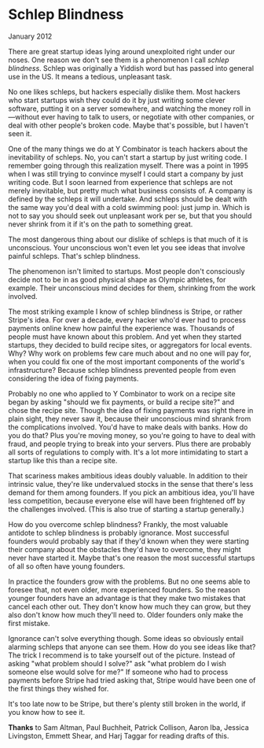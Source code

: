 # Schlep Blindness
January 2012

There are great startup ideas lying around unexploited right under our noses. One reason we don't see them is a phenomenon I call *schlep blindness*. Schlep was originally a Yiddish word but has passed into general use in the US. It means a tedious, unpleasant task.

No one likes schleps, but hackers especially dislike them. Most hackers who start startups wish they could do it by just writing some clever software, putting it on a server somewhere, and watching the money roll in—without ever having to talk to users, or negotiate with other companies, or deal with other people's broken code. Maybe that's possible, but I haven't seen it.

One of the many things we do at Y Combinator is teach hackers about the inevitability of schleps. No, you can't start a startup by just writing code. I remember going through this realization myself. There was a point in 1995 when I was still trying to convince myself I could start a company by just writing code. But I soon learned from experience that schleps are not merely inevitable, but pretty much what business consists of. A company is defined by the schleps it will undertake. And schleps should be dealt with the same way you'd deal with a cold swimming pool: just jump in. Which is not to say you should seek out unpleasant work per se, but that you should never shrink from it if it's on the path to something great.

The most dangerous thing about our dislike of schleps is that much of it is unconscious. Your unconscious won't even let you see ideas that involve painful schleps. That's schlep blindness.

The phenomenon isn't limited to startups. Most people don't consciously decide not to be in as good physical shape as Olympic athletes, for example. Their unconscious mind decides for them, shrinking from the work involved.

The most striking example I know of schlep blindness is Stripe, or rather Stripe's idea. For over a decade, every hacker who'd ever had to process payments online knew how painful the experience was. Thousands of people must have known about this problem. And yet when they started startups, they decided to build recipe sites, or aggregators for local events. Why? Why work on problems few care much about and no one will pay for, when you could fix one of the most important components of the world's infrastructure? Because schlep blindness prevented people from even considering the idea of fixing payments.

Probably no one who applied to Y Combinator to work on a recipe site began by asking "should we fix payments, or build a recipe site?" and chose the recipe site. Though the idea of fixing payments was right there in plain sight, they never saw it, because their unconscious mind shrank from the complications involved. You'd have to make deals with banks. How do you do that? Plus you're moving money, so you're going to have to deal with fraud, and people trying to break into your servers. Plus there are probably all sorts of regulations to comply with. It's a lot more intimidating to start a startup like this than a recipe site.

That scariness makes ambitious ideas doubly valuable. In addition to their intrinsic value, they're like undervalued stocks in the sense that there's less demand for them among founders. If you pick an ambitious idea, you'll have less competition, because everyone else will have been frightened off by the challenges involved. (This is also true of starting a startup generally.)

How do you overcome schlep blindness? Frankly, the most valuable antidote to schlep blindness is probably ignorance. Most successful founders would probably say that if they'd known when they were starting their company about the obstacles they'd have to overcome, they might never have started it. Maybe that's one reason the most successful startups of all so often have young founders.

In practice the founders grow with the problems. But no one seems able to foresee that, not even older, more experienced founders. So the reason younger founders have an advantage is that they make two mistakes that cancel each other out. They don't know how much they can grow, but they also don't know how much they'll need to. Older founders only make the first mistake.

Ignorance can't solve everything though. Some ideas so obviously entail alarming schleps that anyone can see them. How do you see ideas like that? The trick I recommend is to take yourself out of the picture. Instead of asking "what problem should I solve?" ask "what problem do I wish someone else would solve for me?" If someone who had to process payments before Stripe had tried asking that, Stripe would have been one of the first things they wished for.

It's too late now to be Stripe, but there's plenty still broken in the world, if you know how to see it.

**Thanks** to Sam Altman, Paul Buchheit, Patrick Collison, Aaron Iba, Jessica Livingston, Emmett Shear, and Harj Taggar for reading drafts of this.